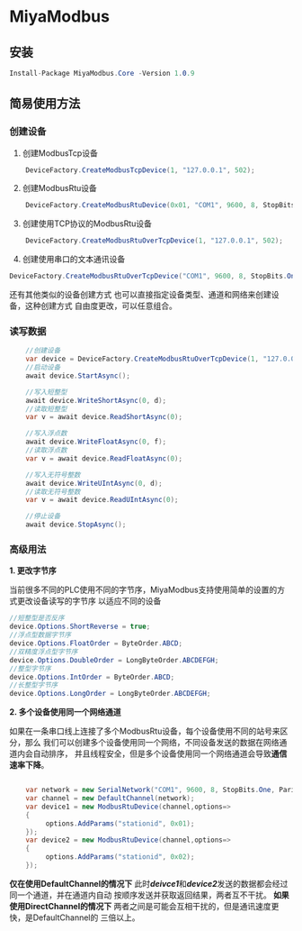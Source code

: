# MiyaModbus
## 安装
``` C#
Install-Package MiyaModbus.Core -Version 1.0.9
```
## 简易使用方法
### 创建设备
1. 创建ModbusTcp设备
``` C#
    DeviceFactory.CreateModbusTcpDevice(1, "127.0.0.1", 502);
```
2. 创建ModbusRtu设备
``` C#
    DeviceFactory.CreateModbusRtuDevice(0x01, "COM1", 9600, 8, StopBits.One, Parity.None);
```
3. 创建使用TCP协议的ModbusRtu设备
``` C#
    DeviceFactory.CreateModbusRtuOverTcpDevice(1, "127.0.0.1", 502);
```
4. 创建使用串口的文本通讯设备
``` C#
DeviceFactory.CreateModbusRtuOverTcpDevice("COM1", 9600, 8, StopBits.One, Parity.None);
```
还有其他类似的设备创建方式
也可以直接指定设备类型、通道和网络来创建设备，这种创建方式
自由度更改，可以任意组合。

### 读写数据
``` C#
    //创建设备
    var device = DeviceFactory.CreateModbusRtuOverTcpDevice(1, "127.0.0.1", 502);
    //启动设备
    await device.StartAsync();

    //写入短整型
    await device.WriteShortAsync(0, d);
    //读取短整型
    var v = await device.ReadShortAsync(0);

    //写入浮点数
    await device.WriteFloatAsync(0, f);
    //读取浮点数
    var v = await device.ReadFloatAsync(0);

    //写入无符号整数
    await device.WriteUIntAsync(0, d);
    //读取无符号整数
    var v = await device.ReadUIntAsync(0);

    //停止设备
    await device.StopAsync();
```

### 高级用法
**1. 更改字节序**

当前很多不同的PLC使用不同的字节序，MiyaModbus支持使用简单的设置的方式更改设备读写的字节序
以适应不同的设备

``` C#
//短整型是否反序
device.Options.ShortReverse = true;
//浮点型数据字节序
device.Options.FloatOrder = ByteOrder.ABCD;
//双精度浮点型字节序
device.Options.DoubleOrder = LongByteOrder.ABCDEFGH;
//整型字节序
device.Options.IntOrder = ByteOrder.ABCD;
//长整型字节序
device.Options.LongOrder = LongByteOrder.ABCDEFGH;
```

**2. 多个设备使用同一个网络通道**

如果在一条串口线上连接了多个ModbusRtu设备，每个设备使用不同的站号来区分，那么
我们可以创建多个设备使用同一个网络，不同设备发送的数据在网络通道内会自动排序，
并且线程安全，但是多个设备使用同一个网络通道会导致**通信速率下降**。
``` C#

    var network = new SerialNetwork("COM1", 9600, 8, StopBits.One, Parity.None);
    var channel = new DefaultChannel(network);
    var device1 = new ModbusRtuDevice(channel,options=>
    {
         options.AddParams("stationid", 0x01);
    });    
    var device2 = new ModbusRtuDevice(channel,options=>
    {
         options.AddParams("stationid", 0x02);
    });

```
**仅在使用DefaultChannel的情况下**
此时***deivce1***和***device2***发送的数据都会经过同一个通道，并在通道内自动
按顺序发送并获取返回结果，两者互不干扰。
**如果使用DirectChannel的情况下**
两者之间是可能会互相干扰的，但是通讯速度更快，是DefaultChannel的
三倍以上。
